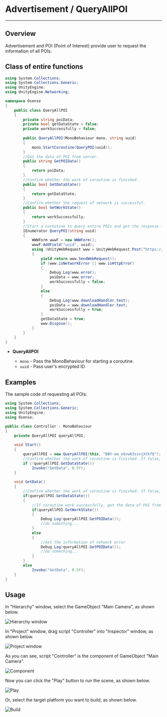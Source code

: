 # Advertisement / QueryAllPOI

----------

## Overview

Advertisement and POI (Point of Interest) provide user to request the information of all POIs.


## Class of entire functions

```csharp
using System.Collections;
using System.Collections.Generic;
using UnityEngine;
using UnityEngine.Networking;

namespace Osense
{
    public class QueryAllPOI
    {
        private string poiData;
        private bool getDataState = false;
        private workSuccessfully = false;
        
        public QueryAllPOI(MonoBehaviour mono, string uuid)
        {
            mono.StartCoroutine(QueryPOI(uuid));
        }
        //Get the data of POI from server.
        public string GetPOIData()
        {
            return poiData;
        }
        //Confirm whether the work of coroutine is finished.
        public bool GetDataState()
        {
            return getDataState;
        }
        //Confirm whether the request of network is successful.
        public bool GetWorkState()
        {
            return workSuccessfully;
        }
        //Start a coroutine to query entire POIs and get the response from server.
        IEnumerator QueryPOI(string uuid)
        {
            WWWForm wwwF = new WWWForm();
            wwwF.AddField("uuid", uuid);
            using (UnityWebRequest www = UnityWebRequest.Post("https://osense.azurewebsites.net/vbip/app/QueryAllPOI.php", wwwF))
            {
                yield return www.SendWebRequest();
                if (www.isNetworkError || www.isHttpError)
                {
                    Debug.Log(www.error);
                    poiData = www.error;
                    workSuccessfully = false;
                }
                else
                {
                    Debug.Log(www.downloadHandler.text);
                    poiData = www.downloadHandler.text;
                    workSuccessfully = true;
                }
                getDataState = true;
                www.Dispose();
            }
        }
    }
}
```
- **QueryAllPOI**

  * `mono` - Pass the MonoBehaviour for starting a coroutine.
  * `uuid` - Pass user's encrypted ID.
## Examples
The sample code of requesting all POIs:
```csharp
using System.Collections;
using System.Collections.Generic;
using UnityEngine;
using Osense;

public class Controller : MonoBehaviour
{
    private QueryAllPOI queryAllPOI;
    
    void Start()
    {
        queryAllPOI = new QueryAllPOI(this, "BBY-em_o8vw63szvjXtkfQ");
        //Confirm whether the work of coroutine is finished. If false, wait for 0.5 second and call the function of GetData.
        if (!queryAllPOI.GetDataState())
            Invoke("GetData", 0.5f);
    }
    
    void GetData()
    {
        //Confirm whether the work of coroutine is finished. If false, wait for 0.5 second and call itself.
        if(queryAllPOI.GetDataState())
        {
            //If coroutine work successfully, get the data of POI from server.
            if(queryAllPOI.GetWorkState())
            {
                Debug.Log(queryAllPOI.GetPOIData());
                //do something...
            }
            else
            {
                //Get the information of network error
                Debug.Log(queryAllPOI.GetPOIData());
                //do something...
            }
        }
        else
            Invoke("GetData", 0.5f);
    }
}
```
## Usage
In "Hierarchy" window, select the GameObject "Main Camera", as shown below.

![Hierarchy window](./resources/1.jpg "Hierarchy window") 

In "Project" window, drag script "Controller" into "Inspector" window, as shown below.

![Project window](./resources/2.jpg "Project window") 

As you can see, script "Controller" is the component of GameObject "Main Camera".

![Component](./resources/3.jpg "Component") 

Now you can click the "Play" button to run the scene, as shown below.

![Play](./resources/4.jpg "Play") 

Or, select the target platform you want to build, as shown below.

![Build](./resources/5.jpg "Build") 
